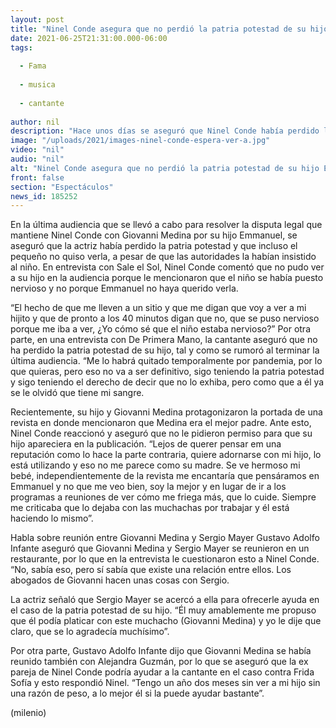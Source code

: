 ```yaml
---
layout: post
title: "Ninel Conde asegura que no perdió la patria potestad de su hijo Emmanuel"
date: 2021-06-25T21:31:00.000-06:00
tags:
  
  - Fama
  
  - musica
  
  - cantante
  
author: nil
description: "Hace unos días se aseguró que Ninel Conde había perdido la patria potestad de su hijo y que el pequeño no la quiso ver; la cantante desmintió la información. "
image: "/uploads/2021/images-ninel-conde-espera-ver-a.jpg"
video: "nil"
audio: "nil"
alt: "Ninel Conde asegura que no perdió la patria potestad de su hijo Emmanuel"
front: false
section: "Espectáculos"
news_id: 185252
---
```


En la última audiencia que se llevó a cabo para resolver la disputa legal que mantiene Ninel Conde con Giovanni Medina por su hijo Emmanuel, se aseguró que la actriz había perdido la patria potestad y que incluso el pequeño no quiso verla, a pesar de que las autoridades la habían insistido al niño. En entrevista con Sale el Sol, Ninel Conde comentó que no pudo ver a su hijo en la audiencia porque le mencionaron que el niño se había puesto nervioso y no porque Emmanuel no haya querido verla.

“El hecho de que me lleven a un sitio y que me digan que voy a ver a mi hijito y que de pronto a los 40 minutos digan que no, que se puso nervioso porque me iba a ver, ¿Yo cómo sé que el niño estaba nervioso?”
Por otra parte, en una entrevista con De Primera Mano, la cantante aseguró que no ha perdido la patria potestad de su hijo, tal y como se rumoró al terminar la última audiencia. “Me lo habrá quitado temporalmente por pandemia, por lo que quieras, pero eso no va a ser definitivo, sigo teniendo la patria potestad y sigo teniendo el derecho de decir que no lo exhiba, pero como que a él ya se le olvidó que tiene mi sangre.

Recientemente, su hijo y Giovanni Medina protagonizaron la portada de una revista en donde mencionaron que Medina era el mejor padre. Ante esto, Ninel Conde reaccionó y aseguró que no le pidieron permiso para que su hijo apareciera en la publicación. “Lejos de querer pensar em una reputación como lo hace la parte contraria, quiere adornarse con mi hijo, lo está utilizando y eso no me parece como su madre. Se ve hermoso mi bebé, independientemente de la revista me encantaría que pensáramos en Emmanuel y no que me veo bien, soy la mejor y en lugar de ir a los programas a reuniones de ver cómo me friega más, que lo cuide. Siempre me criticaba que lo dejaba con las muchachas por trabajar y él está haciendo lo mismo”. 

Habla sobre reunión entre Giovanni Medina y Sergio Mayer Gustavo Adolfo Infante aseguró que Giovanni Medina y Sergio Mayer se reunieron en un restaurante, por lo que en la entrevista le cuestionaron esto a Ninel Conde. “No, sabía eso, pero sí sabía que existe una relación entre ellos. Los abogados de Giovanni hacen unas cosas con Sergio.

La actriz señaló que Sergio Mayer se acercó a ella para ofrecerle ayuda en el caso de la patria potestad de su hijo. “Él muy amablemente me propuso que él podía platicar con este muchacho (Giovanni Medina) y yo le dije que claro, que se lo agradecía muchísimo”. 

Por otra parte, Gustavo Adolfo Infante dijo que Giovanni Medina se había reunido también con Alejandra Guzmán, por lo que se aseguró que la ex pareja de Ninel Conde podría ayudar a la cantante en el caso contra Frida Sofía y esto respondió Ninel. 
“Tengo un año dos meses sin ver a mi hijo sin una razón de peso, a lo mejor él si la puede ayudar bastante”. 

(milenio)